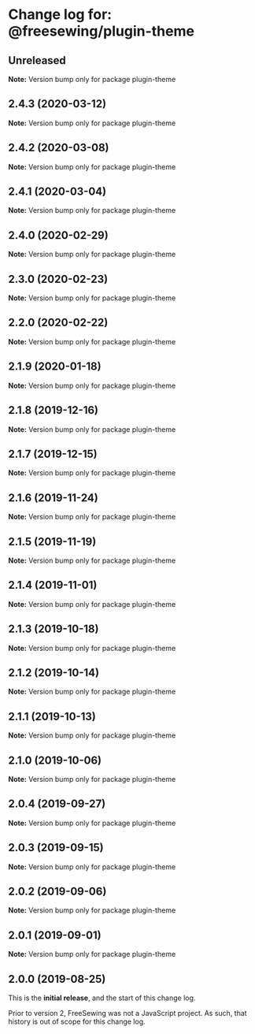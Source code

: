 # Change log for: @freesewing/plugin-theme


## Unreleased

**Note:** Version bump only for package plugin-theme


## 2.4.3 (2020-03-12)

**Note:** Version bump only for package plugin-theme


## 2.4.2 (2020-03-08)

**Note:** Version bump only for package plugin-theme


## 2.4.1 (2020-03-04)

**Note:** Version bump only for package plugin-theme


## 2.4.0 (2020-02-29)

**Note:** Version bump only for package plugin-theme


## 2.3.0 (2020-02-23)

**Note:** Version bump only for package plugin-theme


## 2.2.0 (2020-02-22)

**Note:** Version bump only for package plugin-theme


## 2.1.9 (2020-01-18)

**Note:** Version bump only for package plugin-theme


## 2.1.8 (2019-12-16)

**Note:** Version bump only for package plugin-theme


## 2.1.7 (2019-12-15)

**Note:** Version bump only for package plugin-theme


## 2.1.6 (2019-11-24)

**Note:** Version bump only for package plugin-theme


## 2.1.5 (2019-11-19)

**Note:** Version bump only for package plugin-theme


## 2.1.4 (2019-11-01)

**Note:** Version bump only for package plugin-theme


## 2.1.3 (2019-10-18)

**Note:** Version bump only for package plugin-theme


## 2.1.2 (2019-10-14)

**Note:** Version bump only for package plugin-theme


## 2.1.1 (2019-10-13)

**Note:** Version bump only for package plugin-theme


## 2.1.0 (2019-10-06)

**Note:** Version bump only for package plugin-theme


## 2.0.4 (2019-09-27)

**Note:** Version bump only for package plugin-theme


## 2.0.3 (2019-09-15)

**Note:** Version bump only for package plugin-theme


## 2.0.2 (2019-09-06)

**Note:** Version bump only for package plugin-theme


## 2.0.1 (2019-09-01)

**Note:** Version bump only for package plugin-theme




## 2.0.0 (2019-08-25)

This is the **initial release**, and the start of this change log.

Prior to version 2, FreeSewing was not a JavaScript project.
As such, that history is out of scope for this change log.
